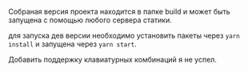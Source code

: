   Собраная версия проекта находится в папке build и может быть запущена с помощью любого сервера статики.

  для запуска дев версии необходимо установить пакеты через ```yarn install``` и запущена через ```yarn start```.

  Добавить поддержку клавиатурных комбинаций я не успел.